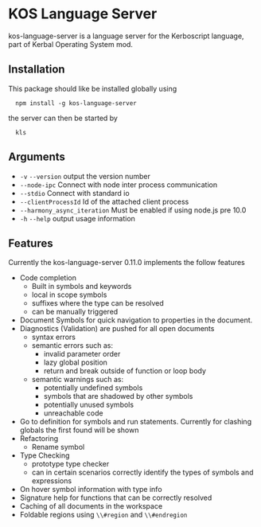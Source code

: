# KOS Language Server

kos-language-server is a language server for the Kerboscript language, part of Kerbal Operating System mod.

## Installation
This package should like be installed globally using 

      npm install -g kos-language-server

the server can then be started by

      kls

## Arguments

- `-v` `--version`            output the version number
- `--node-ipc`                Connect with node inter process communication
- `--stdio`                   Connect with standard io
- `--clientProcessId`         Id of the attached client process
- `--harmony_async_iteration` Must be enabled if using node.js pre 10.0
- `-h` `--help`               output usage information


## Features
Currently the kos-language-server 0.11.0 implements the follow features
- Code completion
    - Built in symbols and keywords
    - local in scope symbols
    - suffixes where the type can be resolved
    - can be manually triggered
- Document Symbols for quick navigation to properties in the document.
- Diagnostics (Validation) are pushed for all open documents
  - syntax errors
  - semantic errors such as:
    - invalid parameter order
    - lazy global position
    - return and break outside of function or loop body
  - semantic warnings such as:
    - potentially undefined symbols
    - symbols that are shadowed by other symbols
    - potentially unused symbols
    - unreachable code
- Go to definition for symbols and run statements. Currently for clashing globals the first found will be shown
- Refactoring
  - Rename symbol
- Type Checking
  - prototype type checker
  - can in certain scenarios correctly identify the types of symbols and expressions
- On hover symbol information with type info
- Signature help for functions that can be correctly resolved
- Caching of all documents in the workspace
- Foldable regions using `\\#region` and `\\#endregion`
